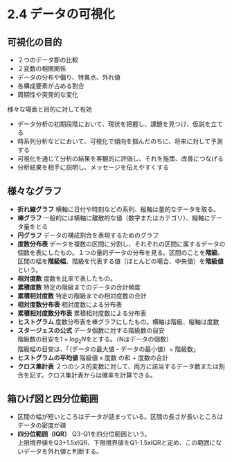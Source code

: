 # 2.4 データの可視化

## 可視化の目的

- ２つのデータ郡の比較
- ２変数の相関関係
- データの分布や偏り、特異点、外れ値
- 各構成要素が占める割合
- 周期性や突発的な変化

様々な場面と目的に対して有効

- データ分析の初期段階において、現状を把握し、課題を見つけ、仮説を立てる
- 時系列分析などにおいて、可視化で傾向を掴んだのちに、将来に対して予測する
- 可視化を通じて分析の結果を客観的に評価し、それを施策、改善につなげる
- 分析結果を相手に説明し、メッセージを伝えやすくする

## 様々なグラフ

- **折れ線グラフ** 横軸に日付や時刻などの系列、縦軸は量的なデータを取る。
- **棒グラフ** 一般的には横軸に離散的な値（数字またはカテゴリ）、縦軸にデータ量をとる
- **円グラフ** データの構成割合を表現するためのグラフ
- **度数分布表** データを複数の区間に分割し、それぞれの区間に属するデータの個数を表にしたもの。１つの量的データの分布を見る。区間のことを**階級**、区間の幅を**階級幅**、階級を代表する値（ほとんどの場合、中央値）を**階級値**という。  
- **相対度数** 度数を比率で表したもの。
- **累積度数** 特定の階級までのデータの合計頻度
- **累積相対度数** 特定の階級までの相対度数の合計
- **相対度数分布表** 相対度数による分布表
- **累積相対度数分布表** 累積相対度数による分布表
- **ヒストグラム** 度数分布表を棒グラフにしたもの。横軸は階級、縦軸は度数
- **スタージェスの公式** データ個数に対する階級数の目安  
階級数の目安を$1 + log_2N$をとする。（Nはデータの個数）  
階級幅の目安は、「（データの最大値 - データの最小値）÷ 階級数」
- **ヒストグラムの平均値** 階級値 x 度数 の和 ÷ 度数の合計
- **クロス集計表** ２つのシス的変数に対して、両方に該当するデータ数または割合を記す。クロス集計表からは確率を計算できる。

## 箱ひげ図と四分位範囲

- 区間の幅が短いところはデータが詰まっている。区間の長さが長いところはデータの密度が疎
- **四分位範囲（IQR）** Q3-Q1を四分位範囲という。  
上限境界値をQ3+1.5xIQR、下限境界値をQ1-1.5xIQRと定め、この範囲にないデータを外れ値と判断する。

